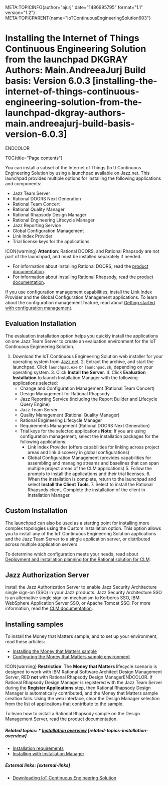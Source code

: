 META:TOPICINFO{author="ajurj" date="1486995795" format="1.1"
version="1.2"}
META:TOPICPARENT{name="IoTContinuousEngineeringSolution603"}

# Installing the Internet of Things Continuous Engineering Solution from the launchpad DKGRAY Authors: Main.AndreeaJurj Build basis: Version 6.0.3 [installing-the-internet-of-things-continuous-engineering-solution-from-the-launchpad-dkgray-authors-main.andreeajurj-build-basis-version-6.0.3]

ENDCOLOR

TOC{title="Page contents"}

You can install a subset of the Internet of Things (IoT) Continuous
Engineering Solution by using a launchpad available on Jazz.net. This
launchpad provides multiple options for installing the following
applications and components:

-   Jazz Team Server
-   Rational DOORS Next Generation
-   Rational Team Concert
-   Rational Quality Manager
-   Rational Rhapsody Design Manager
-   Rational Engineering Lifecycle Manager
-   Jazz Reporting Service
-   Global Configuration Management
-   Link Index Provider
-   Trial license keys for the applications

ICON{warning} **Attention**: Rational DOORS, and Rational Rhapsody are
not part of the launchpad, and must be installed separately if needed.

-   For information about installing Rational DOORS, read the [product
    documentation](http://www.ibm.com/support/knowledgecenter/SSYQBZ_9.6.1/com.ibm.doors.install.doc/topics/c_node_installing.html).
-   For information about installing Rational Rhapsody, read the
    [product
    documentation](http://www.ibm.com/support/knowledgecenter/SSB2MU_8.2.0/com.ibm.rhp.installing.doc/topics/c_node_installing.html).

If you use configuration management capabilities, install the Link Index
Provider and the Global Configuration Management applications. To learn
about the configuration management feature, read about [Getting started
with configuration
management](http://www-01.ibm.com/support/knowledgecenter/SSYMRC_6.0.3/com.ibm.jazz.vvc.doc/topics/c_cm_assess.html).

## Evaluation Installation

The evaluation installation option helps you quickly install the
applications on one Jazz Team Server to create an evaluation environment
for the IoT Continuous Engineering Solution.

1.  Download the IoT Continuous Engineering Solution web installer for
    your operating system from
    [Jazz.net](https://jazz.net/downloads/continuous-engineering-solution/releases/6.0.3?p=allDownloads). 2.
    Extract the archive, and start the launchpad. Click `launchpad.exe`
    or `launchpad.sh`, depending on your operating system. 3. Click
    **Install the Server**. 4. Click **Evaluation Installation** to
    launch Installation Manager with the following applications
    selected:
    -   Change and Configuration Management (Rational Team Concert)
    -   Design Management for Rational Rhapsody
    -   Jazz Reporting Service (including the Report Builder and
        Lifecycle Query Engine)
    -   Jazz Team Server
    -   Quality Management (Rational Quality Manager)
    -   Rational Engineering Lifecycle Manager
    -   Requirements Management (Rational DOORS Next Generation)
    -   Trial keys for the selected applications **Note**: If you are
        using configuration management, select the installation packages
        for the following applications:
        -   Link Index Provider (offers capabilities for linking across
            project areas and link discovery in global configurations)
        -   Global Configuration Management (provides capabilities for
            assembling and managing streams and baselines that can span
            multiple project areas of the CLM applications) 5. Follow
            the prompts to install the applications and their trial
            licenses. 6. When the installation is complete, return to
            the launchpad and select **Install the Client Tools**. 7.
            Select to install the Rational Rhapsody client. Complete the
            installation of the client in Installation Manager.

## Custom Installation

The launchpad can also be used as a starting point for installing more
complex topologies using the Custom Installation option. This option
allows you to install any of the IoT Continuous Engineering Solution
applications and the Jazz Team Server to a single application server, or
distributed across multiple application servers.

To determine which configuration meets your needs, read about
[Deployment and installation planning for the Rational solution for
CLM](http://www.ibm.com/support/knowledgecenter/SSYMRC_6.0.3/com.ibm.jazz.install.doc/topics/c_planning_install.html).

## Jazz Authorization Server

Install the Jazz Authorization Server to enable Jazz Security
Architecture single sign-on (SSO) in your Jazz products. Jazz Security
Architecture SSO is an alternative single sign-on mechanism to Kerberos
SSO, IBM WebSphere Application Server SSO, or Apache Tomcat SSO. For
more information, read the [CLM
documentation](http://www.ibm.com/support/knowledgecenter/SSYMRC_6.0.3/com.ibm.jazz.install.doc/topics/c_jsasso_jas_user_mgmt.html).

## Installing samples

To install the Money that Matters sample, and to set up your
environment, read these articles:

-   [Installing the Money that Matters
    sample](http://www.ibm.com/support/knowledgecenter/SSYMRC_6.0.3/com.ibm.jazz.install.doc/topics/t_install_sample_project.html)
-   [Configuring the Money that Matters sample
    environment](http://www.ibm.com/support/knowledgecenter/SSYMRC_6.0.3/com.ibm.jazz.install.doc/topics/t_config_sample_proj.html)

ICON{warning} **Restriction**: The **Money that Matters** lifecycle
scenario is designed to work with IBM Rational Software Architect Design
Management Server, RED **not** with Rational Rhapsody Design
ManagerENDCOLOR. If Rational Rhapsody Design Manager is registered with
the Jazz Team Server during the **Register Applications** step, then
Rational Rhapsody Design Manager is automatically contributed, and the
Money that Matters sample creation fails. Using the web interface, clear
the Design Manager selection from the list of applications that
contribute to the sample.

To learn how to install a Rational Rhapsody sample on the Design
Management Server, read the [product
documentation](http://www-01.ibm.com/support/knowledgecenter/SSYMRC_6.0.3/com.ibm.jazz.install.doc/topics/t_sample_project.html).

##### Related topics: \* [Installation overview](IoTContinuousEngineeringSolutionInstallationRoadmap603) [related-topics-installation-overview]

-   [Installation
    requirements](IoTContinuousEngineeringSolutionInstallationRequirements603)
-   [Installing with Installation
    Manager](IoTContinuousEngineeringSolutionInstallingApplications603)

##### External links: [external-links]

-   [Downloading IoT Continuous Engineering
    Solution](https://jazz.net/downloads/continuous-engineering-solution/)
